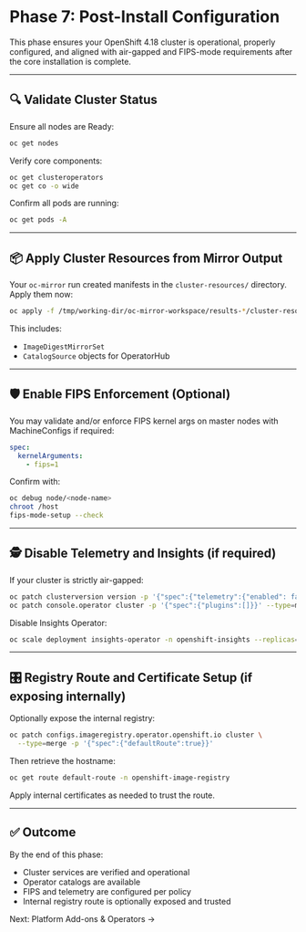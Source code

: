 # Phase 7: Post-Install Configuration

This phase ensures your OpenShift 4.18 cluster is operational, properly configured, and aligned with air-gapped and FIPS-mode requirements after the core installation is complete.

---

## 🔍 Validate Cluster Status

Ensure all nodes are Ready:

```bash
oc get nodes
```

Verify core components:

```bash
oc get clusteroperators
oc get co -o wide
```

Confirm all pods are running:

```bash
oc get pods -A
```

---

## 📦 Apply Cluster Resources from Mirror Output

Your `oc-mirror` run created manifests in the `cluster-resources/` directory. Apply them now:

```bash
oc apply -f /tmp/working-dir/oc-mirror-workspace/results-*/cluster-resources
```

This includes:

- `ImageDigestMirrorSet`
- `CatalogSource` objects for OperatorHub

---

## 🛡️ Enable FIPS Enforcement (Optional)

You may validate and/or enforce FIPS kernel args on master nodes with MachineConfigs if required:

```yaml
spec:
  kernelArguments:
    - fips=1
```

Confirm with:

```bash
oc debug node/<node-name>
chroot /host
fips-mode-setup --check
```

---

## 🕵️ Disable Telemetry and Insights (if required)

If your cluster is strictly air-gapped:

```bash
oc patch clusterversion version -p '{"spec":{"telemetry":{"enabled": false}}}' --type=merge
oc patch console.operator cluster -p '{"spec":{"plugins":[]}}' --type=merge
```

Disable Insights Operator:

```bash
oc scale deployment insights-operator -n openshift-insights --replicas=0
```

---

## 🎛️ Registry Route and Certificate Setup (if exposing internally)

Optionally expose the internal registry:

```bash
oc patch configs.imageregistry.operator.openshift.io cluster \
  --type=merge -p '{"spec":{"defaultRoute":true}}'
```

Then retrieve the hostname:

```bash
oc get route default-route -n openshift-image-registry
```

Apply internal certificates as needed to trust the route.

---

## ✅ Outcome

By the end of this phase:

- Cluster services are verified and operational
- Operator catalogs are available
- FIPS and telemetry are configured per policy
- Internal registry route is optionally exposed and trusted

Next: Platform Add-ons & Operators →

